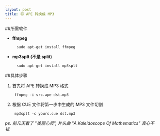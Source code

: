 ```yaml
---
layout: post
title: 将 APE 转换成 MP3
---
```

##所需软件

- **ffmpeg**

        sudo apt-get install ffmpeg

- **mp3splt (不是 split)**

        sudo apt-get install mp3splt

##具体步骤

1. 首先将 APE 转换成 MP3 格式

        ffmpeg -i src.ape dst.mp3

2. 根据 CUE 文件将第一步中生成的 MP3 文件切割

        mp3splt -c yours.cue dst.mp3

*ps. 前几天看了 "美丽心灵", 片头曲 "A Kaleidoscope Of Mathematics" 真心不错.*
